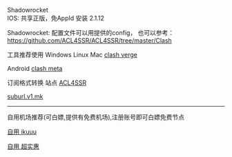 Shadowrocket  
IOS: 
共享正版，免AppId 安装 2.1.12  

Shadowrocket:
配置文件可以用提供的config，
也可以参考：
<https://github.com/ACL4SSR/ACL4SSR/tree/master/Clash>


工具推荐使用 
Windows Linux Mac
[clash verge](https://github.com/clash-verge-rev/clash-verge-rev)


Android
[clash meta](https://github.com/MetaCubeX/ClashMetaForAndroid)

订阅格式转换 站点
[ACL4SSR](https://acl4ssr-sub.github.io)

[suburl.v1.mk](https://suburl.v1.mk)


-----------------------------------------------------

自用机场推荐(可白嫖,提供有免费机场),注册账号即可白嫖免费节点

[自用 ikuuu](https://ikuuu.pw/auth/register?code=KutA)

[自用 超实惠](http://cshjc.shop/web/#/login?code=svmc5kzK)
